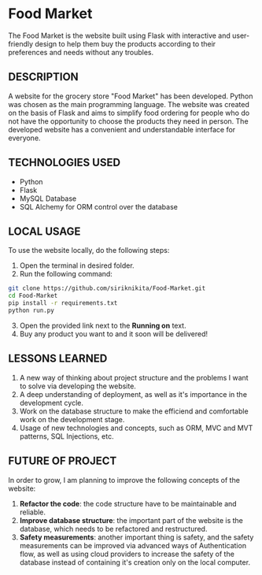 # Food Market
The Food Market is the website built using Flask with interactive and user-friendly design to help them buy the products according to their preferences and needs without any troubles.

## DESCRIPTION
A website for the grocery store "Food Market" has been developed. Python was chosen as the main programming language. The website was created on the basis of Flask and aims to simplify food ordering for people who do not have the opportunity to choose the products they need in person. The developed website has a convenient and understandable interface for everyone.

## TECHNOLOGIES USED
- Python
- Flask
- MySQL Database
- SQL Alchemy for ORM control over the database
## LOCAL USAGE
To use the website locally, do the following steps:
1. Open the terminal in desired folder.
2. Run the following command:
```sh
git clone https://github.com/siriknikita/Food-Market.git
cd Food-Market
pip install -r requirements.txt
python run.py
```
3. Open the provided link next to the **Running on** text.
4. Buy any product you want to and it soon will be delivered!
## LESSONS LEARNED
1. A new way of thinking about project structure and the problems I want to solve via developing the website.
2. A deep understanding of deployment, as well as it's importance in the development cycle.
3. Work on the database structure to make the efficiend and comfortable work on the development stage.
4. Usage of new technologies and concepts, such as ORM, MVC and MVT patterns, SQL Injections, etc.
## FUTURE OF PROJECT
In order to grow, I am planning to improve the following concepts of the website:
1. **Refactor the code**: the code structure have to be maintainable and reliable.
2. **Improve database structure**: the important part of the website is the database, which needs to be refactored and restructured.
3. **Safety measurements**: another important thing is safety, and the safety measurements can be improved via advanced ways of Authentication flow, as well as using cloud providers to increase the safety of the database instead of containing it's creation only on the local computer.
